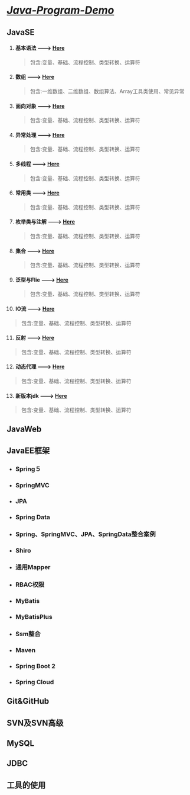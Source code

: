 # *<u>**Java-Program-Demo**</u>*



## JavaSE

1. #### 基本语法 ---> [Here](https://github.com/letengzz/JC-JavaPro/tree/master/JavaSE/src/%E5%9F%BA%E7%A1%80%E7%9F%A5%E8%AF%86)

   > 包含:变量、基础、流程控制、类型转换、运算符



2. #### 数组 ---> [Here](https://github.com/letengzz/JC-JavaPro/tree/master/JavaSE/src/)

   > 包含:一维数组、二维数组、数组算法、Array工具类使用、常见异常




3. #### 面向对象 ---> [Here](https://github.com/letengzz/JC-JavaPro/tree/master/JavaSE/src/https://github.com/letengzz/JC-JavaPro/tree/master/JavaSE/src/https://github.com/letengzz/JC-JavaPro/tree/master/JavaSE/src/)

   > 包含:变量、基础、流程控制、类型转换、运算符




4. #### 异常处理 ---> [Here](https://github.com/letengzz/JC-JavaPro/tree/master/JavaSE/src/)

   > 包含:变量、基础、流程控制、类型转换、运算符




5. #### 多线程 ---> [Here](https://github.com/letengzz/JC-JavaPro/tree/master/JavaSE/src/)

   > 包含:变量、基础、流程控制、类型转换、运算符




6. #### 常用类 ---> [Here](https://github.com/letengzz/JC-JavaPro/tree/master/JavaSE/src/)

   > 包含:变量、基础、流程控制、类型转换、运算符




7. #### 枚举类与注解 ---> [Here](https://github.com/letengzz/JC-JavaPro/tree/master/JavaSE/src/)

   > 包含:变量、基础、流程控制、类型转换、运算符




8. #### 集合 ---> [Here](https://github.com/letengzz/JC-JavaPro/tree/master/JavaSE/src/)

   > 包含:变量、基础、流程控制、类型转换、运算符




9. #### 泛型与Flie ---> [Here](https://github.com/letengzz/JC-JavaPro/tree/master/JavaSE/src/)

   > 包含:变量、基础、流程控制、类型转换、运算符




10. #### IO流 ---> [Here](https://github.com/letengzz/JC-JavaPro/tree/master/JavaSE/src/)

> 包含:变量、基础、流程控制、类型转换、运算符




11. #### 反射 ---> [Here](https://github.com/letengzz/JC-JavaPro/tree/master/JavaSE/src/)

> 包含:变量、基础、流程控制、类型转换、运算符




12. #### 动态代理 ---> [Here](https://github.com/letengzz/JC-JavaPro/tree/master/JavaSE/src/)

> 包含:变量、基础、流程控制、类型转换、运算符




13. #### 新版本jdk ---> [Here](https://github.com/letengzz/JC-JavaPro/tree/master/JavaSE/src/)

> 包含:变量、基础、流程控制、类型转换、运算符






## JavaWeb

## JavaEE框架

- ### 	Spring５


- ### 	SpringMVC

- ### 	JPA

- ### 	Spring Data

- ### 	Spring、SpringMVC、JPA、SpringData整合案例

- ### 	Shiro

- ### 	通用Mapper

- ### 	RBAC权限

- ### 	MyBatis

- ### 	MyBatisPlus

- ### 	Ssm整合

- ### 	Maven

- ### 	Spring Boot 2

- ### 	Spring Cloud

## Git&GitHub

## SVN及SVN高级

## MySQL



## JDBC



## 工具的使用

